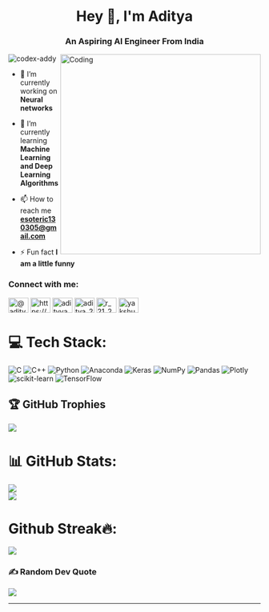 <h1 align="center">Hey 👋, I'm Aditya </h1>
<h3 align="center">An Aspiring AI Engineer From India</h3>
<img align="right" alt="Coding" width="400" src="https://latamlist.com/wp-content/uploads/2019/11/Header_gif_assembly-1-1.gif"

<p align="left"> <img src="https://komarev.com/ghpvc/?username=codex-addy&label=Profile%20views&color=0e75b6&style=flat" alt="codex-addy" /> </p>
 
- 🔭 I’m currently working on **Neural networks**

- 🌱 I’m currently learning **Machine Learning and Deep Learning Algorithms**

- 📫 How to reach me **esoteric130305@gmail.com**

- ⚡ Fun fact **I am a little funny**

<h3 align="left">Connect with me:</h3>
<p align="left">
<a href="https://twitter.com/@adityatomar_20" target="blank"><img align="center" src="https://raw.githubusercontent.com/rahuldkjain/github-profile-readme-generator/master/src/images/icons/Social/twitter.svg" alt="@adityatomar_20" height="30" width="40" /></a>
<a href="https://linkedin.com/in/https://www.linkedin.com/in/aditya-tomar-aba6b222b/" target="blank"><img align="center" src="https://raw.githubusercontent.com/rahuldkjain/github-profile-readme-generator/master/src/images/icons/Social/linked-in-alt.svg" alt="https://www.linkedin.com/in/aditya-tomar-aba6b222b/" height="30" width="40" /></a>
<a href="https://instagram.com/adityya__20" target="blank"><img align="center" src="https://raw.githubusercontent.com/rahuldkjain/github-profile-readme-generator/master/src/images/icons/Social/instagram.svg" alt="adityya__20" height="30" width="40" /></a>
<a href="https://www.leetcode.com/aditya_2409" target="blank"><img align="center" src="https://raw.githubusercontent.com/rahuldkjain/github-profile-readme-generator/master/src/images/icons/Social/leet-code.svg" alt="aditya_2409" height="30" width="40" /></a>
<a href="https://www.hackerrank.com/r_21_22_02" target="blank"><img align="center" src="https://raw.githubusercontent.com/rahuldkjain/github-profile-readme-generator/master/src/images/icons/Social/hackerrank.svg" alt="r_21_22_02" height="30" width="40" /></a>
<a href="https://kaggle.com/yakshuu" target="blank"><img align="center" src="https://raw.githubusercontent.com/rahuldkjain/github-profile-readme-generator/master/src/images/icons/Social/kaggle.svg" alt="yakshuu" height="30" width="40" /></a>
</p>

# 💻 Tech Stack:
![C](https://img.shields.io/badge/c-%2300599C.svg?style=for-the-badge&logo=c&logoColor=white) ![C++](https://img.shields.io/badge/c++-%2300599C.svg?style=for-the-badge&logo=c%2B%2B&logoColor=white) ![Python](https://img.shields.io/badge/python-3670A0?style=for-the-badge&logo=python&logoColor=ffdd54) ![Anaconda](https://img.shields.io/badge/Anaconda-%2344A833.svg?style=for-the-badge&logo=anaconda&logoColor=white) ![Keras](https://img.shields.io/badge/Keras-%23D00000.svg?style=for-the-badge&logo=Keras&logoColor=white) ![NumPy](https://img.shields.io/badge/numpy-%23013243.svg?style=for-the-badge&logo=numpy&logoColor=white) ![Pandas](https://img.shields.io/badge/pandas-%23150458.svg?style=for-the-badge&logo=pandas&logoColor=white) ![Plotly](https://img.shields.io/badge/Plotly-%233F4F75.svg?style=for-the-badge&logo=plotly&logoColor=white) ![scikit-learn](https://img.shields.io/badge/scikit--learn-%23F7931E.svg?style=for-the-badge&logo=scikit-learn&logoColor=white) ![TensorFlow](https://img.shields.io/badge/TensorFlow-%23FF6F00.svg?style=for-the-badge&logo=TensorFlow&logoColor=white)

## 🏆 GitHub Trophies
![](https://github-profile-trophy.vercel.app/?username=CodeX-Addy&theme=radical&no-frame=false&no-bg=true&margin-w=4)

# 📊 GitHub Stats:
![](https://github-readme-stats.vercel.app/api?username=CodeX-Addy&theme=radical&hide_border=false&include_all_commits=false&count_private=false)<br/>
![](https://github-readme-stats.vercel.app/api/top-langs/?username=CodeX-Addy&theme=radical&hide_border=false&include_all_commits=false&count_private=false&layout=compact)

# Github Streak🔥:
![](https://github-readme-streak-stats.herokuapp.com/?user=CodeX-Addy&theme=radical&hide_border=false)<br/>

### ✍️ Random Dev Quote
![](https://quotes-github-readme.vercel.app/api?type=horizontal&theme=radical)

---

